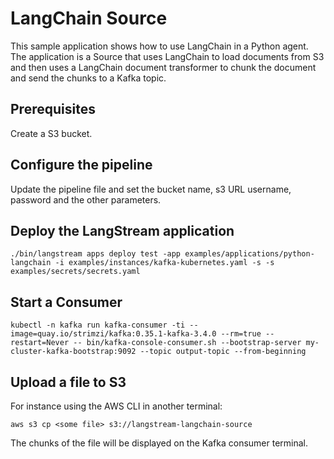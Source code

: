 # LangChain Source

This sample application shows how to use LangChain in a Python agent.
The application is a Source that uses LangChain to load documents from S3 and then uses a LangChain document transformer to chunk the document and send the chunks to a Kafka topic.

## Prerequisites

Create a S3 bucket.

## Configure the pipeline

Update the pipeline file and set the bucket name, s3 URL username, password and the other parameters.

## Deploy the LangStream application

```
./bin/langstream apps deploy test -app examples/applications/python-langchain -i examples/instances/kafka-kubernetes.yaml -s -s examples/secrets/secrets.yaml
```

## Start a Consumer
```
kubectl -n kafka run kafka-consumer -ti --image=quay.io/strimzi/kafka:0.35.1-kafka-3.4.0 --rm=true --restart=Never -- bin/kafka-console-consumer.sh --bootstrap-server my-cluster-kafka-bootstrap:9092 --topic output-topic --from-beginning
```

## Upload a file to S3

For instance using the AWS CLI in another terminal:
```
aws s3 cp <some file> s3://langstream-langchain-source
```
The chunks of the file will be displayed on the Kafka consumer terminal.